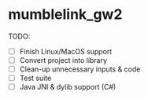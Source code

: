 # mumblelink_gw2
TODO:
- [ ] Finish Linux/MacOS support
- [ ] Convert project into library
- [ ] Clean-up unnecessary inputs & code
- [ ] Test suite
- [ ] Java JNI & dylib support (C#)
